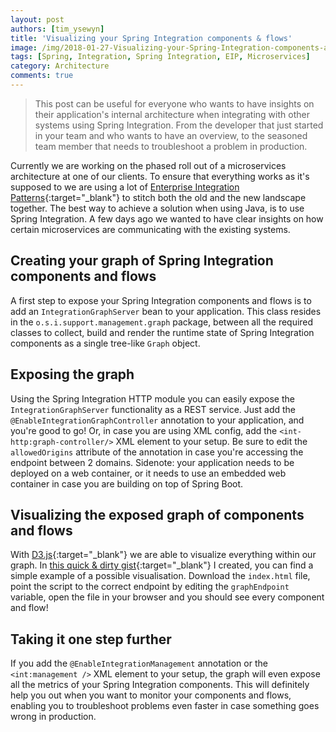 ```yaml
---
layout: post
authors: [tim_ysewyn]
title: 'Visualizing your Spring Integration components & flows'
image: /img/2018-01-27-Visualizing-your-Spring-Integration-components-and-flows/post-image.png
tags: [Spring, Integration, Spring Integration, EIP, Microservices]
category: Architecture
comments: true
---
```


> This post can be useful for everyone who wants to have insights on their application's internal architecture when integrating with other systems using Spring Integration.
> From the developer that just started in your team and who wants to have an overview, to the seasoned team member that needs to troubleshoot a problem in production.

Currently we are working on the phased roll out of a microservices architecture at one of our clients.
To ensure that everything works as it's supposed to we are using a lot of [Enterprise Integration Patterns](http://enterpriseintegrationpatterns.com/){:target="_blank"} to stitch both the old and the new landscape together.
The best way to achieve a solution when using Java, is to use Spring Integration.
A few days ago we wanted to have clear insights on how certain microservices are communicating with the existing systems.

## Creating your graph of Spring Integration components and flows

A first step to expose your Spring Integration components and flows is to add an `IntegrationGraphServer` bean to your application.
This class resides in the `o.s.i.support.management.graph` package, between all the required classes to collect, build and render the runtime state of Spring Integration components as a single tree-like `Graph` object.

## Exposing the graph

Using the Spring Integration HTTP module you can easily expose the `IntegrationGraphServer` functionality as a REST service.
Just add the `@EnableIntegrationGraphController` annotation to your application, and you're good to go!
Or, in case you are using XML config, add the `<int-http:graph-controller/>` XML element to your setup.
Be sure to edit the `allowedOrigins` attribute of the annotation in case you're accessing the endpoint between 2 domains.
Sidenote: your application needs to be deployed on a web container, or it needs to use an embedded web container in case you are building on top of Spring Boot.

## Visualizing the exposed graph of components and flows

With [D3.js](https://d3js.org/){:target="_blank"} we are able to visualize everything within our graph.
In [this quick & dirty gist](https://gist.github.com/TYsewyn/99f86b42ec4fbedf06db611a1a04bea4){:target="_blank"} I created, you can find a simple example of a possible visualisation.
Download the `index.html` file, point the script to the correct endpoint by editing the `graphEndpoint` variable, open the file in your browser and you should see every component and flow!

## Taking it one step further

If you add the `@EnableIntegrationManagement` annotation or the `<int:management />` XML element to your setup, the graph will even expose all the metrics of your Spring Integration components.
This will definitely help you out when you want to monitor your components and flows, enabling you to troubleshoot problems even faster in case something goes wrong in production.